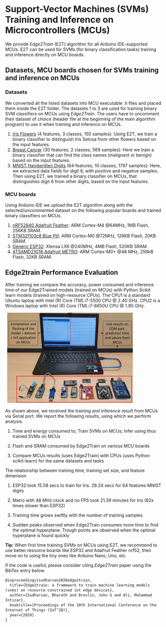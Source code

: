 # Support-Vector Machines (SVMs) Training and Inference on Microcontrollers (MCUs)

We provide *Edge2Train* (E2T) algorithm for all Arduino IDE-supported MCUs. E2T can be used for SVMs (for binary classification tasks) training and inference directly on MCU boards.

## Datasets, MCU boards chosen for SVMs training and inference on MCUs

### Datasets 

We converted all the listed datasets into MCU executable *.h* files and placed them inside the E2T folder. The datasets 1 to 3 are used for training binary SVM classifiers on MCUs using *Edge2Train*. The users have to uncomment their dataset of choice (header file at the beginning of the main algorithm program) to use it when training and inference on MCUs.

1. [Iris Flowers](https://archive.ics.uci.edu/ml/datasets/iris "Google's Homepage") (4 features, 3 classes, 150 samples): Using E2T, we train a binary classifier to distinguish Iris Setosa from other flowers based on the input features.
2. [Breast Cancer](https://www.kaggle.com/uciml/breast-cancer-wisconsin-data) (30 features, 2 classes, 569 samples): Here we train a binary classifier that can find the class names (malignant or benign) based on the input features.
3. [MNIST Handwritten Digits](http://yann.lecun.com/exdb/mnist/) (64 features, 10 classes, 1797 samples): Here, we extracted data fields for digit 6, with positive and negative samples. Then using E2T, we trained a binary classifier on MCUs, that distinguishes digit 6 from other digits, based on the input features.

### MCU boards

Using Arduino IDE we upload the E2T algorithm along with the selected/uncommented dataset on the following popular boards and trained binary classifiers on MCUs.

1. [nRF52840 Adafruit Feather](https://www.adafruit.com/product/4062): ARM Cortex-M4 @64MHz, 1MB Flash, 256KB SRAM.
2. [STM32f103c8 Blue Pill](https://stm32-base.org/boards/STM32F103C8T6-Blue-Pill.html): ARM Cortex-M0 @72MHz, 128KB Flash, 20KB SRAM.
3. [Generic ESP32](https://www.espressif.com/en/products/devkits): Xtensa LX6 @240MHz, 4MB Flash, 520KB SRAM.
4. [ATSAMD21G18 Adafruit METRO](https://www.adafruit.com/product/3505): ARM Cortex-M0+ @48 MHz, 256kB Flash, 32KB SRAM. 

## Edge2train Performance Evaluation

After training we compare the accuracy, power consumed and inference time of our Edge2Trained models (trained on MCUs) with Python Scikit learn models (trained on high-resource CPUs). The CPU1 is a standard Ubuntu laptop with Intel (R) Core (TM) i7-5500 CPU @ 2.40 GHz. CPU2 is a Windows laptop with Intel (R) Core (TM) i7-8650U CPU @ 1.90 GHz. <br/>

![alt text](https://github.com/bharathsudharsan/Edge2Train/blob/main/setup.png)

As shown above, we received the training and inference result from MCUs via Serial port. We report the following results, using which we perform analysis.

1. Time and energy consumed to; Train SVMs on MCUs; Infer using thus trained SVMs on MCUs

2. Flash and SRAM consumed by Edge2Train on various MCU boards

3. Compare MCUs results (uses Edge2Train) with CPUs (uses Python scikit-learn) for the same datasets and tasks

The relationship between training time, training set size, and feature dimension

1. ESP32 took 15.58 secs to train for Iris. 28.24 secs for 64 features MNIST digits

2. Metro with 48 MHz clock and no FPS took 21.39 minutes for Iris (82x times slower than ESP32)

3. Training time grows swiftly with the number of training samples

4. Sudden peaks observed when Edge2Train consumes more time to find the optimal hyperplane. Trough points are observed when the optimal hyperplane is found quickly


**Tip:** When first time training SVMs on MCUs using E2T, we recommend to use better resource boards like ESP32 and Adafruit Feather nrf52, then move on to using the tiny ones like Arduino Nano, Uno, etc.

If the code is useful, please consider citing *Edge2Train* paper using the BibTex entry below.

```
@inproceedings{sudharsan2020edge2train,
  title={Edge2train: a framework to train machine learning models (svms) on resource-constrained iot edge devices},
  author={Sudharsan, Bharath and Breslin, John G and Ali, Muhammad Intizar},
  booktitle={Proceedings of the 10th International Conference on the Internet of Things (IoT’20)},
  year={2020}
}
```
